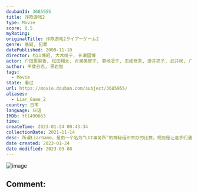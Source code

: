 ```yaml
---
doubanId: 3685955
title: 诈欺游戏2
type: Movie
score: 8.5
myRating: 
originalTitle: 诈欺游戏2ライアーゲーム2
genre: 悬疑, 犯罪
datePublished: 2009-11-10
director: 松山博昭, 大木绫子, 长濑国博
actor: 户田惠梨香, 松田翔太, 吉濑美智子, 菊地凛子, 忍成修吾, 游井亮子, 武井咲, 广田玲名, Megumi, 荒川良良, 片桐入, 森下能幸, 逢泽莉娜, 铃木浩介, 渡边一计, 坂本真, 夕辉寿太
author: 甲斐谷忍, 黑岩勉
tags:
  - Movie
state: 看过
url: https://movie.douban.com/subject/3685955/
aliases:
  - Liar_Game_2
country: 日本
language: 日语
IMDb: tt1490863
time: 
createTime: 2023-01-24 00:43:34
collectionDate: 2021-11-14
desc: 所谓LiarGame，是由一个名为“LGT事务所”的神秘组织举办的比赛，规则是让选手们通过相互欺骗来争夺奖金。单纯的大学生神崎直（戸田恵梨香饰）在两年前也不慎卷入这个可怕的游戏，当时她在天才诈欺师...
date created: 2023-01-24
date modified: 2023-03-08
---
```


![image](p2243114516.jpg)

Comment:
---
